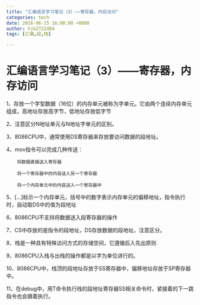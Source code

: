 ```yaml
---
title: "汇编语言学习笔记（3）——寄存器，内存访问"
categories: tech
date: 2016-06-15 16:00:00 +0800
author: hjb2722404
tags: [汇编,段,栈]

---
```


# 汇编语言学习笔记（3）——寄存器，内存访问

1、存放一个字型数据（16位）的内存单元被称为字单元。它由两个连续内存单元组成，高地址存放高字节，低地址存放低字节

2、注意区分N地址单元与N地址字单元的区别。

3、8086CPU中，通常使用DS寄存器来存放要访问数据的段地址。

4、mov指令可以完成几种传送：

        将数据直接送入寄存器

        将一个寄存器中的内容送入另一个寄存器

        将一个内存单元中的内容送入一个寄存器中


5、[…]标示一个内存单元，括号中的数字表示内存单元的偏移地址，指令执行时，自动取DS中的值为段地址

6、8086CPU不支持将数据送入段寄存器的操作

7、CS中存放的是指令的段地址，DS存放数据的段地址，注意区分。

8、栈是一种具有特殊访问方式的存储空间，它遵循后入先出原则

9、8086CPU入栈与出栈的操作都是以字为单位进行的。

10、8086CPU中，栈顶的段地址存放于SS寄存器中，偏移地址存放于SP寄存器中。

11、在debug中，用T命令执行栈的段地址寄存器SS相关命令时，紧接着的下一跳指令也会跟着执行。
